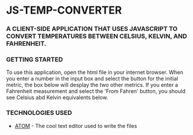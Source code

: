 # JS-TEMP-CONVERTER
### A CLIENT-SIDE APPLICATION THAT USES JAVASCRIPT TO CONVERT TEMPERATURES BETWEEN CELSIUS, KELVIN, AND FAHRENHEIT.

### GETTING STARTED
To use this application, open the html file in your internet browser. 
When you enter a number in the input box and select the button for the initial metric, the box below will desplay the two other metrics. If you enter a Fahrenheit measurement and select the 'From Fahren' button, you should see Celsius abd Kelvin equivalents below.

### TECHNOLOGIES USED
* [ATOM](https://atom.io) - The cool text editor used to write the files
